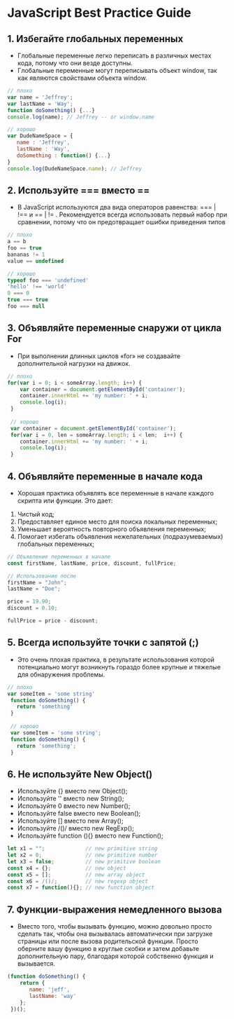 #  JavaScript Best Practice Guide
## 1. Избегайте глобальных переменных
- Глобальные переменные легко переписать в различных местах кода, потому что они везде доступны.
- Глобальные переменные могут переписывать объект window, так как являются свойствами объекта window.
``` js
// плохо
var name = 'Jeffrey';  
var lastName = 'Way';    
function doSomething() {...}    
console.log(name); // Jeffrey -- or window.name

// хорошо
var DudeNameSpace = {  
   name : 'Jeffrey',  
   lastName : 'Way',  
   doSomething : function() {...}  
}  
console.log(DudeNameSpace.name); // Jeffrey  
```
## 2. Используйте === вместо ==
- В JavaScript используются два вида операторов равенства: === | !== и == | != . Рекомендуется всегда использовать первый набор при сравнении, потому что он предотвращает ошибки приведения типов
``` js
// плохо
a == b 
foo == true
bananas != 1
value == undefined

// хорошо
typeof foo === 'undefined'
'hello' !== 'world'
0 === 0
true === true
foo === null
```
## 3. Объявляйте переменные снаружи от цикла For
- При выполнении длинных циклов «for» не создавайте дополнительной нагрузки на движок. 
``` js
// плохо
for(var i = 0; i < someArray.length; i++) {
    var container = document.getElementById('container');
    container.innerHtml += 'my number: ' + i;
    console.log(i);
 }
 
 // хорошо
 var container = document.getElementById('container');
 for(var i = 0, len = someArray.length; i < len;  i++) {
    container.innerHtml += 'my number: ' + i;
    console.log(i);
 }
 ```
## 4. Объявляйте переменные в начале кода
- Хорошая практика объявлять все переменные в начале каждого скрипта или функции. Это дает:
1. Чистый код;
2. Предоставляет единое место для поиска локальных переменных;
3. Уменьшает вероятность повторного объявления переменных;
4. Помогает избегать объявления нежелательных (подразумеваемых) глобальных переменных;
``` js
// Объявление переменных в начале
const firstName, lastName, price, discount, fullPrice;

// Использование после
firstName = "John";
lastName = "Doe";

price = 19.90;
discount = 0.10;

fullPrice = price - discount;
 ```
## 5. Всегда используйте точки с запятой (;)
- Это очень плохая практика, в результате использования которой потенциально могут возникнуть гораздо более крупные и тяжелые для обнаружения проблемы.
``` js
// плохо
var someItem = 'some string'
 function doSomething() {
   return 'something'
 }
 
 // хорошо
 var someItem = 'some string';
 function doSomething() {
   return 'something';
 }
  ```
## 6. Не используйте New Object()
- Используйте {} вместо new Object();
- Используйте '' вместо new String();
- Используйте 0 вместо new Number();
- Используйте false вместо new Boolean();
- Используйте [] вместо new Array();
- Используйте /()/ вместо new RegExp();
- Используйте function (){} вместо new Function();
``` js
let x1 = "";             // new primitive string
let x2 = 0;              // new primitive number
let x3 = false;          // new primitive boolean
const x4 = {};           // new object
const x5 = [];           // new array object
const x6 = /()/;         // new regexp object
const x7 = function(){}; // new function object
```
## 7. Функции-выражения немедленного вызова
- Вместо того, чтобы вызывать функцию, можно довольно просто сделать так, чтобы она вызывалась автоматически при загрузке страницы или после вызова родительской функции. Просто оберните вашу функцию в круглые скобки и затем добавьте дополнительную пару, благодаря которой собственно функция и вызывается.
``` js
(function doSomething() {
    return {
       name: 'jeff',
       lastName: 'way'
    };
 })();
 ```
